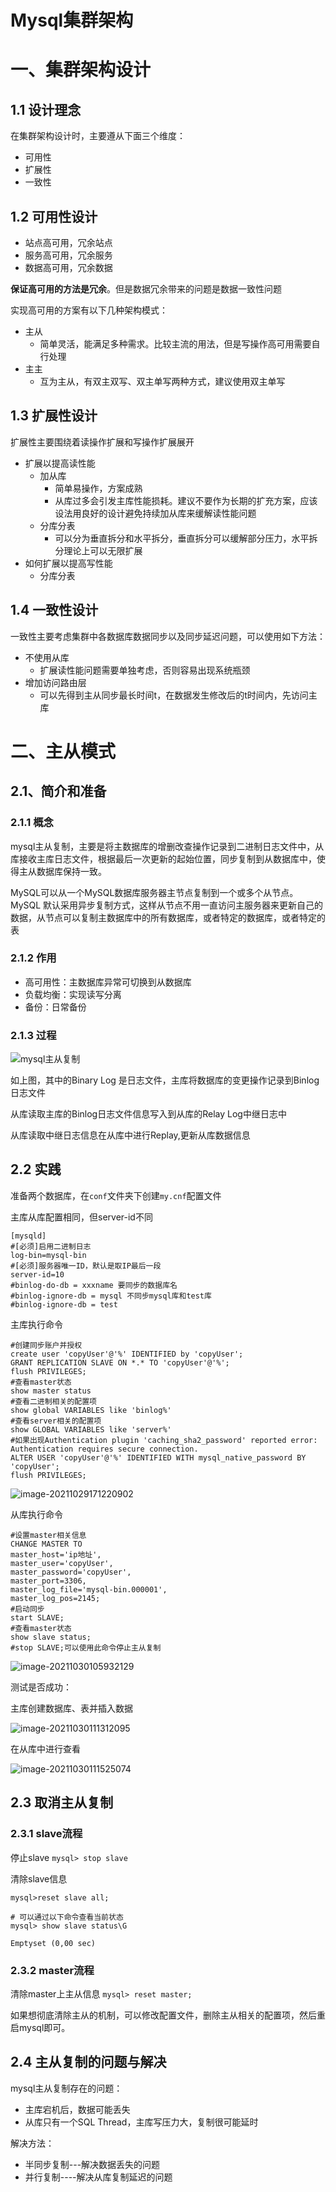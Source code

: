 # Mysql集群架构

# 一、集群架构设计

## 1.1 设计理念

在集群架构设计时，主要遵从下面三个维度：

- 可用性
- 扩展性
- 一致性

## 1.2 可用性设计

- 站点高可用，冗余站点
- 服务高可用，冗余服务
- 数据高可用，冗余数据

**保证高可用的方法是冗余**。但是数据冗余带来的问题是数据一致性问题

实现高可用的方案有以下几种架构模式：

- 主从
  - 简单灵活，能满足多种需求。比较主流的用法，但是写操作高可用需要自行处理
- 主主
  - 互为主从，有双主双写、双主单写两种方式，建议使用双主单写

## 1.3 扩展性设计

扩展性主要围绕着读操作扩展和写操作扩展展开

- 扩展以提高读性能
  - 加从库
    - 简单易操作，方案成熟
    - 从库过多会引发主库性能损耗。建议不要作为长期的扩充方案，应该设法用良好的设计避免持续加从库来缓解读性能问题
  - 分库分表
    - 可以分为垂直拆分和水平拆分，垂直拆分可以缓解部分压力，水平拆分理论上可以无限扩展
- 如何扩展以提高写性能
  - 分库分表

## 1.4 一致性设计

一致性主要考虑集群中各数据库数据同步以及同步延迟问题，可以使用如下方法：

- 不使用从库
  - 扩展读性能问题需要单独考虑，否则容易出现系统瓶颈
- 增加访问路由层
  - 可以先得到主从同步最长时间t，在数据发生修改后的t时间内，先访问主库

# 二、主从模式

## 2.1、简介和准备

### 2.1.1 概念

mysql主从复制，主要是将主数据库的增删改查操作记录到二进制日志文件中，从库接收主库日志文件，根据最后一次更新的起始位置，同步复制到从数据库中，使得主从数据库保持一致。

MySQL可以从一个MySQL数据库服务器主节点复制到一个或多个从节点。MySQL 默认采用异步复制方式，这样从节点不用一直访问主服务器来更新自己的数据，从节点可以复制主数据库中的所有数据库，或者特定的数据库，或者特定的表

### 2.1.2 作用

- 高可用性：主数据库异常可切换到从数据库
- 负载均衡：实现读写分离
- 备份：日常备份

### 2.1.3 过程

![mysql主从复制](https://mypic-12138.oss-cn-beijing.aliyuncs.com/blog/picgo/mysql%E4%B8%BB%E4%BB%8E%E5%A4%8D%E5%88%B6.png)

如上图，其中的Binary Log 是日志文件，主库将数据库的变更操作记录到Binlog日志文件

从库读取主库的Binlog日志文件信息写入到从库的Relay Log中继日志中

从库读取中继日志信息在从库中进行Replay,更新从库数据信息

## 2.2 实践

准备两个数据库，在`conf`文件夹下创建`my.cnf`配置文件

主库从库配置相同，但server-id不同

~~~mysql
[mysqld]
#[必须]启用二进制日志
log-bin=mysql-bin
#[必须]服务器唯一ID，默认是取IP最后一段
server-id=10
#binlog-do-db = xxxname 要同步的数据库名
#binlog-ignore-db = mysql 不同步mysql库和test库
#binlog-ignore-db = test
~~~

主库执行命令

~~~mysql
#创建同步账户并授权
create user 'copyUser'@'%' IDENTIFIED by 'copyUser';
GRANT REPLICATION SLAVE ON *.* TO 'copyUser'@'%';
flush PRIVILEGES;
#查看master状态
show master status
#查看二进制相关的配置项
show global VARIABLES like 'binlog%'
#查看server相关的配置项
show GLOBAL VARIABLES like 'server%'
#如果出现Authentication plugin 'caching_sha2_password' reported error: Authentication requires secure connection.
ALTER USER 'copyUser'@'%' IDENTIFIED WITH mysql_native_password BY 'copyUser';
flush PRIVILEGES;
~~~

![image-20211029171220902](https://mypic-12138.oss-cn-beijing.aliyuncs.com/blog/picgo/image-20211029171220902.png)

从库执行命令

~~~mysql
#设置master相关信息
CHANGE MASTER TO
master_host='ip地址',
master_user='copyUser',
master_password='copyUser',
master_port=3306,
master_log_file='mysql-bin.000001',
master_log_pos=2145;
#启动同步
start SLAVE;
#查看master状态
show slave status;
#stop SLAVE;可以使用此命令停止主从复制
~~~

![image-20211030105932129](https://mypic-12138.oss-cn-beijing.aliyuncs.com/blog/picgo/image-20211030105932129.png)

测试是否成功：

主库创建数据库、表并插入数据

![image-20211030111312095](https://mypic-12138.oss-cn-beijing.aliyuncs.com/blog/picgo/image-20211030111312095.png)

在从库中进行查看

![image-20211030111525074](https://mypic-12138.oss-cn-beijing.aliyuncs.com/blog/picgo/image-20211030111525074.png)

## 2.3 取消主从复制

### 2.3.1 slave流程

停止slave    `mysql> stop slave`

清除slave信息

~~~
mysql>reset slave all;

# 可以通过以下命令查看当前状态
mysql> show slave status\G

Emptyset (0,00 sec)
~~~

### 2.3.2 master流程

清除master上主从信息    `mysql> reset master;`

如果想彻底清除主从的机制，可以修改配置文件，删除主从相关的配置项，然后重启mysql即可。

## 2.4 主从复制的问题与解决

mysql主从复制存在的问题：

- 主库宕机后，数据可能丢失
- 从库只有一个SQL Thread，主库写压力大，复制很可能延时

解决方法：

- 半同步复制---解决数据丢失的问题
- 并行复制----解决从库复制延迟的问题



